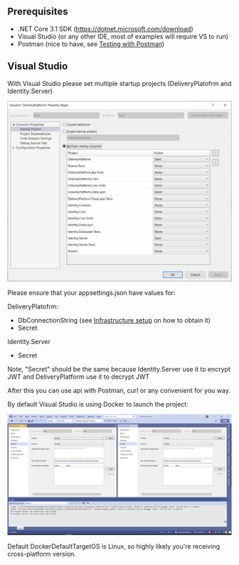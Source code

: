 ## Prerequisites

- .NET Core 3.1 SDK (https://dotnet.microsoft.com/download)
- Visual Studio (or any other IDE, most of examples will require VS to run)
- Postman (nice to have, see [Testing with Postman](TestingWithPostman.md))

## Visual Studio

With Visual Studio please set multiple startup projects (DeliveryPlatofrm and Identity.Server)

![Multiple StartUp Projects](images/StartupProjects.png)

Please ensure that your appsettings.json have values for:

DeliveryPlatofrm:

- DbConnectionString (see [Infrastructure setup](../deployment/infrastructure/docs/README.md) on how to obtain it)
- Secret

Identity.Server

- Secret

Note, "Secret" should be the same because Identity.Server use it to encrypt JWT and DeliveryPlatform use it to decrypt JWT

After this you can use api with Postman, curl or any convenient for you way.

By default Visual Studio is using Docker to launch the project:

![VS Docker Profile](images/VsDockerProfile.png)

Default DockerDefaultTargetOS is Linux, so highly likely you're receiving cross-platform version.